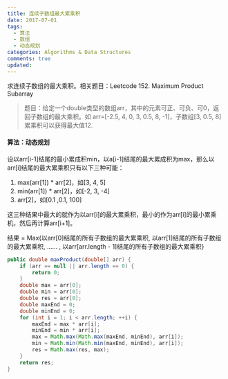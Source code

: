 ```yaml
---
title: 连续子数组最大累乘积
date: 2017-07-01
tags: 
  - 算法
  - 数组
  - 动态规划
categories: Algorithms & Data Structures
comments: true
updated:
---
```

求连续子数组的最大乘积。相关题目：Leetcode 152. Maximum Product Subarray

<!-- more -->

> 题目：给定一个double类型的数组arr，其中的元素可正、可负、可0，返回子数组的最大乘积。如 arr=[-2.5, 4, 0, 3, 0.5, 8, -1]，子数组[3, 0.5, 8]累乘积可以获得最大值12.



#### 算法：动态规划

设以arr[i-1]结尾的最小累成积min，以a[i-1]结尾的最大累成积为max，那么以arr[i]结尾的最大累乘积只有以下三种可能：

1. max(arr[1]) * arr[2]，如[3, 4, 5]
2. min(arr[1]) * arr[2]，如[-2, 3, -4]
3. arr[2]，如[0.1 ,0.1, 100]

这三种结果中最大的就作为以arr[i]的最大累乘积，最小的作为arr[i]的最小累乘机，然后再计算arr[i+1]。

结果 = Max{以arr[0]结尾的所有子数组的最大累乘积, 以arr[1]结尾的所有子数组的最大累乘积, ...... , 以arr[arr.length - 1]结尾的所有子数组的最大累乘积}

```java
public double maxProduct(double[] arr) {
    if (arr == null || arr.length == 0) {
        return 0;
    }
    double max = arr[0];
    double min = arr[0];
    double res = arr[0];
    double maxEnd = 0;
    double minEnd = 0;
    for (int i = 1; i < arr.length; ++i) {
        maxEnd = max * arr[i];
        minEnd = min * arr[i];
        max = Math.max(Math.max(maxEnd, minEnd), arr[i]);
        min = Math.min(Math.min(maxEnd, minEnd), arr[i]);
        res = Math.max(res, max);
    }
    return res;
}
```



